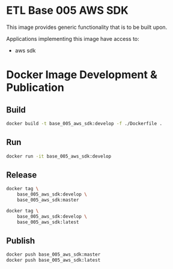 # ETL Base 005 AWS SDK

This image provides generic functionality that is to be built upon.

Applications implementing this image have access to:
- aws sdk

# Docker Image Development & Publication

## Build
```sh
docker build -t base_005_aws_sdk:develop -f ./Dockerfile .
```
## Run
```sh
docker run -it base_005_aws_sdk:develop
```

## Release
```sh
docker tag \
	base_005_aws_sdk:develop \
	base_005_aws_sdk:master

docker tag \
	base_005_aws_sdk:develop \
	base_005_aws_sdk:latest
```

## Publish
```sh
docker push base_005_aws_sdk:master
docker push base_005_aws_sdk:latest
```


